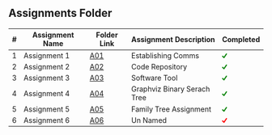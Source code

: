 ##  Assignments Folder

|   #   | Assignment Name | Folder Link | Assignment Description  |                                        Completed                                             |
| :---: | --------------- | ----------- |------------------------ | -------------------------------------------------------------------------------------------- |
|   1   |   Assignment 1  | [A01](./A1)  |    Establishing Comms   | <img src="https://github.com/ACHarrison32/4883-PT-Harrison/blob/main/index.png" width="10">  |
|   2   |   Assignment 2  | [A02](./A2)  |      Code Repository    | <img src="https://github.com/ACHarrison32/4883-PT-Harrison/blob/main/index.png" width="10">  |
|   3   |   Assignment 3  | [A03](./A3)  |       Software Tool     | <img src="https://github.com/ACHarrison32/4883-PT-Harrison/blob/main/index.png" width="10"> |
|   4   |   Assignment 4  | [A04](./A4)  |Graphviz Binary Serach Tree| <img src="https://github.com/ACHarrison32/4883-PT-Harrison/blob/main/index.png" width="10"> |
|   5   |   Assignment 5  | [A05](./A5)  |  Family Tree Assignment | <img src="https://github.com/ACHarrison32/4883-PT-Harrison/blob/main/index.png" width="10"> |
|   6   |   Assignment 6  | [A06](./A6)  |         Un Named        | <img src="https://github.com/ACHarrison32/4883-PT-Harrison/blob/main/images.png" width="10"> |
